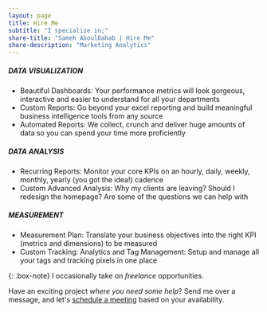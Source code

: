 ```yaml
---
layout: page
title: Hire Me
subtitle: "I specialize in;"
share-title: "Sameh AboulDahab | Hire Me"
share-description: "Marketing Analytics"
---
```



##### DATA VISUALIZATION 

- Beautiful Dashboards: 
Your performance metrics will look gorgeous, interactive and easier to understand for all your departments
- Custom Reports:
Go beyond your excel reporting and build meaningful business intelligence tools from any source
- Automated Reports:
We collect, crunch and deliver huge amounts of data so you can spend your time more proficiently

##### DATA ANALYSIS

- Recurring Reports: Monitor your core KPIs on an hourly, daily, weekly, monthly, yearly (you got the idea!) cadence
- Custom Advanced Analysis: Why my clients are leaving? Should I redesign the homepage? Are some of the questions we can help with


##### MEASUREMENT

- Measurement Plan: Translate your business objectives into the right KPI (metrics and dimensions) to be measured
- Custom Tracking: Analytics and Tag Management: Setup and manage all your tags and tracking pixels in one place


{: .box-note}
I occasionally take on *freelance* opportunities.

Have an exciting project _where you need some help_?
Send me over a message, and let's <a href="https://samehabouldahab.com/contact">schedule a meeting</a> based on your availability.
